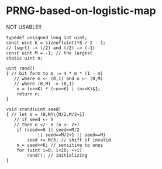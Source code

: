 # PRNG-based-on-logistic-map

NOT USABLE!!

	typedef unsigned long int uint;
	const uint K = sizeof(uint)*8 / 2 - 1;
	// (sqrt) -> (/2) and (/2) –> (-1)
	const uint M = -1; // the largest
	static uint n;
	
	uint rand()
	{ // bit form to m := 4 * m * (1 - m)
	   // where m <- (0,1) and n <- (0,M)
	   // where (0,M) -> (0,1)
	    n = (n>>K) * (~n>>K) | (n>>K)&1;
	    return n;
	}
	
	void srand(uint seed)
	{ // let V = (0,M)\{M/2,M/2+1}
	   // if seed <- V
	   // then n </- V (n <- Z+)
	    if (seed==0 || seed==M/2
	            || seed==M/2+1 || seed==M)
	        seed += M/3; // shift if invalid
	    n = seed<<K; // sensitive to ones
	    for (uint i=0; i<20; ++i)
	        rand(); // initializing
	}
​